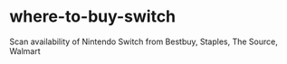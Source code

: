 # where-to-buy-switch
Scan availability of Nintendo Switch from Bestbuy, Staples, The Source, Walmart
